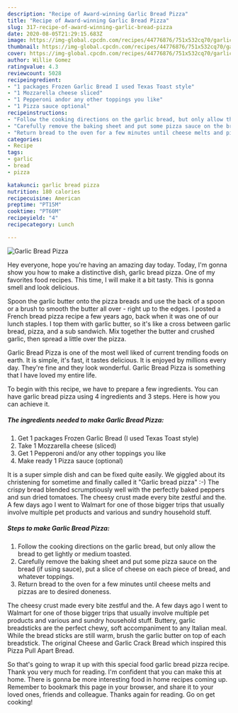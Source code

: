 ```yaml
---
description: "Recipe of Award-winning Garlic Bread Pizza"
title: "Recipe of Award-winning Garlic Bread Pizza"
slug: 317-recipe-of-award-winning-garlic-bread-pizza
date: 2020-08-05T21:29:15.683Z
image: https://img-global.cpcdn.com/recipes/44776876/751x532cq70/garlic-bread-pizza-recipe-main-photo.jpg
thumbnail: https://img-global.cpcdn.com/recipes/44776876/751x532cq70/garlic-bread-pizza-recipe-main-photo.jpg
cover: https://img-global.cpcdn.com/recipes/44776876/751x532cq70/garlic-bread-pizza-recipe-main-photo.jpg
author: Willie Gomez
ratingvalue: 4.3
reviewcount: 5028
recipeingredient:
- "1 packages Frozen Garlic Bread I used Texas Toast style"
- "1 Mozzarella cheese sliced"
- "1 Pepperoni andor any other toppings you like"
- "1 Pizza sauce optional"
recipeinstructions:
- "Follow the cooking directions on the garlic bread, but only allow the bread to get lightly or medium toasted."
- "Carefully remove the baking sheet and put some pizza sauce on the bread (if using sauce), put a slice of cheese on each piece of bread, and whatever toppings."
- "Return bread to the oven for a few minutes until cheese melts and pizzas are to desired doneness."
categories:
- Recipe
tags:
- garlic
- bread
- pizza

katakunci: garlic bread pizza 
nutrition: 180 calories
recipecuisine: American
preptime: "PT15M"
cooktime: "PT60M"
recipeyield: "4"
recipecategory: Lunch

---
```



![Garlic Bread Pizza](https://img-global.cpcdn.com/recipes/44776876/751x532cq70/garlic-bread-pizza-recipe-main-photo.jpg)

Hey everyone, hope you're having an amazing day today. Today, I'm gonna show you how to make a distinctive dish, garlic bread pizza. One of my favorites food recipes. This time, I will make it a bit tasty. This is gonna smell and look delicious.

Spoon the garlic butter onto the pizza breads and use the back of a spoon or a brush to smooth the butter all over - right up to the edges. I posted a French bread pizza recipe a few years ago, back when it was one of our lunch staples. I top them with garlic butter, so it&#39;s like a cross between garlic bread, pizza, and a sub sandwich. Mix together the butter and crushed garlic, then spread a little over the pizza.

Garlic Bread Pizza is one of the most well liked of current trending foods on earth. It is simple, it's fast, it tastes delicious. It is enjoyed by millions every day. They're fine and they look wonderful. Garlic Bread Pizza is something that I have loved my entire life.


To begin with this recipe, we have to prepare a few ingredients. You can have garlic bread pizza using 4 ingredients and 3 steps. Here is how you can achieve it.

<!--inarticleads1-->

##### The ingredients needed to make Garlic Bread Pizza:

1. Get 1 packages Frozen Garlic Bread (I used Texas Toast style)
1. Take 1 Mozzarella cheese (sliced)
1. Get 1 Pepperoni and/or any other toppings you like
1. Make ready 1 Pizza sauce (optional)


It is a super simple dish and can be fixed quite easily. We giggled about its christening for sometime and finally called it &#34;Garlic bread pizza&#34; :-) The crispy bread blended scrumptiously well with the perfectly baked peppers and sun dried tomatoes. The cheesy crust made every bite zestful and the. A few days ago I went to Walmart for one of those bigger trips that usually involve multiple pet products and various and sundry household stuff. 

<!--inarticleads2-->

##### Steps to make Garlic Bread Pizza:

1. Follow the cooking directions on the garlic bread, but only allow the bread to get lightly or medium toasted.
1. Carefully remove the baking sheet and put some pizza sauce on the bread (if using sauce), put a slice of cheese on each piece of bread, and whatever toppings.
1. Return bread to the oven for a few minutes until cheese melts and pizzas are to desired doneness.


The cheesy crust made every bite zestful and the. A few days ago I went to Walmart for one of those bigger trips that usually involve multiple pet products and various and sundry household stuff. Buttery, garlic breadsticks are the perfect chewy, soft accompaniment to any Italian meal. While the bread sticks are still warm, brush the garlic butter on top of each breadstick. The original Cheese and Garlic Crack Bread which inspired this Pizza Pull Apart Bread. 

So that's going to wrap it up with this special food garlic bread pizza recipe. Thank you very much for reading. I'm confident that you can make this at home. There is gonna be more interesting food in home recipes coming up. Remember to bookmark this page in your browser, and share it to your loved ones, friends and colleague. Thanks again for reading. Go on get cooking!

